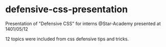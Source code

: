 # defensive-css-presentation
Presentation of "Defensive CSS" for interns @Star-Academy
presented at 1401/05/12

12 topics were included from css defensive tips and tricks.
